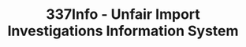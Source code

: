 ---
bigquery: https://console.cloud.google.com/bigquery?p=patents-public-data&d=usitc_investigations&page=dataset&project=sheets-management-319211
citation: US International Trade Commission 337Info Unfair Import Investigations Information
  System
contributors: US International Trade Comission
cost: None
description: US International Trade Commission 337Info Unfair Import Investigations
  Information System contains data on investigations done under Section 337. Section
  337 declares the infringement of certain statutory intellectual property rights
  and other forms of unfair competition in import trade to be unlawful practices.
  Most Section 337 investigations involve allegations of patent or registered trademark
  infringement.
documentation: FAQ and tutorial available on the site
last_edit: 04/11/2022, 14:59:47
location: https://pubapps2.usitc.gov/337external/
maintained_by: US International Trade Comission
schema_fields:
- currentActiveALJ
- docketNo
- aljAssigned
- gcAttorney
- startDateMarkmanHearing
- investigationTermDate
- investigationType
- teoIdIssueDate
- finalDetNoViolation
- ouiiAttorney
- htsNumbers
- lastUpdated
- teoProceedingInvolved
- dateCreated
- targetDate
- dateComplaintFiled
- ouiiParticipation
- publication_number
- currentStatus
- finalIdOnViolationDue
- endDateMarkmanHearing
- patentNumber
- complainant
- actualStartDateEvidHear
- actualEndDateEvidHear
- teoReliefGranted
- internalRemand
- markmanHearing
- title
- finalDetViolation
- investigationNo
- trademarkNumbers
- scheduledStartDateEvidHear
- respondent
- invUnfairAct
- id
- copyrightNumbers
- issueDateOtherNonFinal
- finalIdOnViolationIssue
- cafcAppeals
- teoIdDueDate
- dateOfPublicationFrNotice
- patentNumbers
- scheduledEndDateEvidHear
shortname: unfair_import_investigations
tags:
- import
- legal
- trade
timeframe: 2008-2021 (prior to 2008 downloadable as a JSON file)
title: 337Info - Unfair Import Investigations Information System
uuid: 2721f5ec-e599-4890-9265-9706719fc71e
---